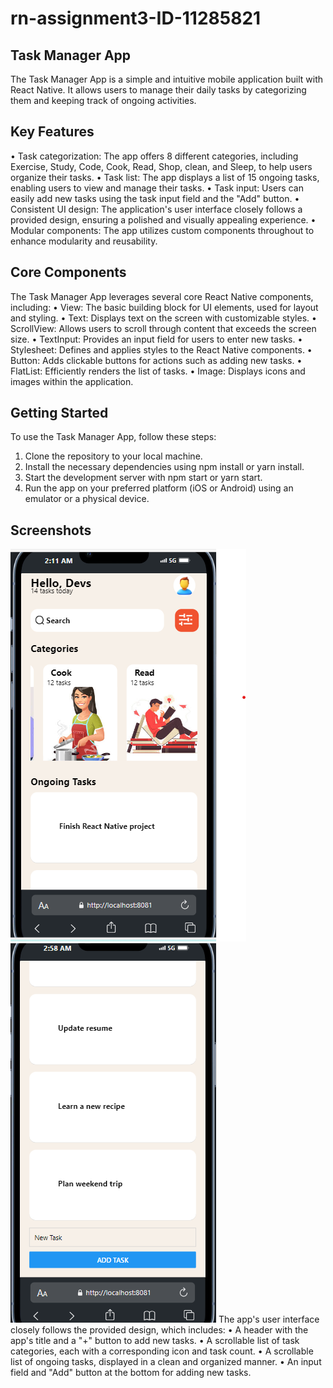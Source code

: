 # rn-assignment3-ID-11285821
## Task Manager App
The Task Manager App is a simple and intuitive mobile application built with React Native. It allows users to manage their daily tasks by categorizing them and keeping track of ongoing activities.
## Key Features
•	Task categorization: The app offers 8 different categories, including Exercise, Study, Code, Cook, Read, Shop, clean, and Sleep, to help users organize their tasks.
•	Task list: The app displays a list of 15 ongoing tasks, enabling users to view and manage their tasks.
•	Task input: Users can easily add new tasks using the task input field and the "Add" button.
•	Consistent UI design: The application's user interface closely follows a provided design, ensuring a polished and visually appealing experience.
•	Modular components: The app utilizes custom components throughout to enhance modularity and reusability.
## Core Components
The Task Manager App leverages several core React Native components, including:
•	View: The basic building block for UI elements, used for layout and styling.
•	Text: Displays text on the screen with customizable styles.
•	ScrollView: Allows users to scroll through content that exceeds the screen size.
•	TextInput: Provides an input field for users to enter new tasks.
•	Stylesheet: Defines and applies styles to the React Native components.
•	Button: Adds clickable buttons for actions such as adding new tasks.
•	FlatList: Efficiently renders the list of tasks.
•	Image: Displays icons and images within the application.
## Getting Started
To use the Task Manager App, follow these steps:
1.	Clone the repository to your local machine.
2.	Install the necessary dependencies using npm install or yarn install.
3.	Start the development server with npm start or yarn start.
4.	Run the app on your preferred platform (iOS or Android) using an emulator or a physical device.
## Screenshots
![alt text](<APP DEV SCREENSHOT.png>)
![alt text](<Screenshot 2.png>)
The app's user interface closely follows the provided design, which includes:
•	A header with the app's title and a "+" button to add new tasks.
•	A scrollable list of task categories, each with a corresponding icon and task count.
•	A scrollable list of ongoing tasks, displayed in a clean and organized manner.
•	An input field and "Add" button at the bottom for adding new tasks.

